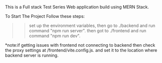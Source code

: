 This is a Full stack Test Series Web application build using MERN Stack.

To Start The Project Follow these steps:

> > set up the environment variables,
> > then go to ./backend and run command "npm run server".
> > then got to ./frontend and run command "npm run dev".

\*note:if getting issues with frontend not connecting to backend then check the proxy settings at /frontend/vite.config.js. and
set it to the location where backend server is running.
